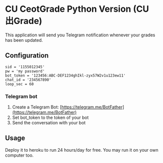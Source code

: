 # CU CeotGrade Python Version (CU 出Grade)

This application will send you Telegram notification whenever your grades has been updated.

## Configuration
	sid = '1155012345'
	pw = 'my password'
	bot_token = '123456:ABC-DEF1234ghIkl-zyx57W2v1u123ew11'
	chat_id = '234567890'
	loop_sec = 60

### Telegram bot
1. Create a Telegram Bot: [https://telegram.me/BotFather](https://telegram.me/BotFather)
2. Set bot_token to the token of your bot
3. Send the conversation with your bot

## Usage
Deploy it to heroku to run 24 hours/day for free.
You may run it on your own computer too.
